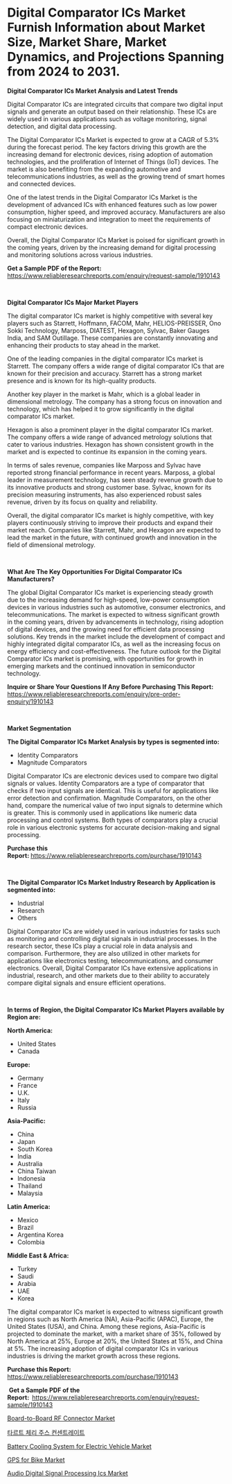 <p><h1>Digital Comparator ICs Market Furnish Information about Market Size, Market Share, Market Dynamics, and Projections Spanning from 2024 to 2031.</h1></p><p><strong>Digital Comparator ICs Market Analysis and Latest Trends</strong></p>
<p><p>Digital Comparator ICs are integrated circuits that compare two digital input signals and generate an output based on their relationship. These ICs are widely used in various applications such as voltage monitoring, signal detection, and digital data processing.</p><p>The Digital Comparator ICs Market is expected to grow at a CAGR of 5.3% during the forecast period. The key factors driving this growth are the increasing demand for electronic devices, rising adoption of automation technologies, and the proliferation of Internet of Things (IoT) devices. The market is also benefiting from the expanding automotive and telecommunications industries, as well as the growing trend of smart homes and connected devices.</p><p>One of the latest trends in the Digital Comparator ICs Market is the development of advanced ICs with enhanced features such as low power consumption, higher speed, and improved accuracy. Manufacturers are also focusing on miniaturization and integration to meet the requirements of compact electronic devices.</p><p>Overall, the Digital Comparator ICs Market is poised for significant growth in the coming years, driven by the increasing demand for digital processing and monitoring solutions across various industries.</p></p>
<p><strong>Get a Sample PDF of the Report:&nbsp;</strong> <a href="https://www.reliableresearchreports.com/enquiry/request-sample/1910143">https://www.reliableresearchreports.com/enquiry/request-sample/1910143</a></p>
<p>&nbsp;</p>
<p><strong>Digital Comparator ICs Major Market Players</strong></p>
<p><p>The digital comparator ICs market is highly competitive with several key players such as Starrett, Hoffmann, FACOM, Mahr, HELIOS-PREISSER, Ono Sokki Technology, Marposs, DIATEST, Hexagon, Sylvac, Baker Gauges India, and SAM Outillage. These companies are constantly innovating and enhancing their products to stay ahead in the market.</p><p>One of the leading companies in the digital comparator ICs market is Starrett. The company offers a wide range of digital comparator ICs that are known for their precision and accuracy. Starrett has a strong market presence and is known for its high-quality products.</p><p>Another key player in the market is Mahr, which is a global leader in dimensional metrology. The company has a strong focus on innovation and technology, which has helped it to grow significantly in the digital comparator ICs market.</p><p>Hexagon is also a prominent player in the digital comparator ICs market. The company offers a wide range of advanced metrology solutions that cater to various industries. Hexagon has shown consistent growth in the market and is expected to continue its expansion in the coming years.</p><p>In terms of sales revenue, companies like Marposs and Sylvac have reported strong financial performance in recent years. Marposs, a global leader in measurement technology, has seen steady revenue growth due to its innovative products and strong customer base. Sylvac, known for its precision measuring instruments, has also experienced robust sales revenue, driven by its focus on quality and reliability.</p><p>Overall, the digital comparator ICs market is highly competitive, with key players continuously striving to improve their products and expand their market reach. Companies like Starrett, Mahr, and Hexagon are expected to lead the market in the future, with continued growth and innovation in the field of dimensional metrology.</p></p>
<p>&nbsp;</p>
<p><strong>What Are The Key Opportunities For Digital Comparator ICs Manufacturers?</strong></p>
<p><p>The global Digital Comparator ICs market is experiencing steady growth due to the increasing demand for high-speed, low-power consumption devices in various industries such as automotive, consumer electronics, and telecommunications. The market is expected to witness significant growth in the coming years, driven by advancements in technology, rising adoption of digital devices, and the growing need for efficient data processing solutions. Key trends in the market include the development of compact and highly integrated digital comparator ICs, as well as the increasing focus on energy efficiency and cost-effectiveness. The future outlook for the Digital Comparator ICs market is promising, with opportunities for growth in emerging markets and the continued innovation in semiconductor technology.</p></p>
<p><strong>Inquire or Share Your Questions If Any Before Purchasing This Report:</strong> <a href="https://www.reliableresearchreports.com/enquiry/pre-order-enquiry/1910143">https://www.reliableresearchreports.com/enquiry/pre-order-enquiry/1910143</a></p>
<p>&nbsp;</p>
<p><strong>Market Segmentation</strong></p>
<p><strong>The Digital Comparator ICs Market Analysis by types is segmented into:</strong></p>
<p><ul><li>Identity Comparators</li><li>Magnitude Comparators</li></ul></p>
<p><p>Digital Comparator ICs are electronic devices used to compare two digital signals or values. Identity Comparators are a type of comparator that checks if two input signals are identical. This is useful for applications like error detection and confirmation. Magnitude Comparators, on the other hand, compare the numerical value of two input signals to determine which is greater. This is commonly used in applications like numeric data processing and control systems. Both types of comparators play a crucial role in various electronic systems for accurate decision-making and signal processing.</p></p>
<p><strong>Purchase this Report:&nbsp;</strong><a href="https://www.reliableresearchreports.com/purchase/1910143">https://www.reliableresearchreports.com/purchase/1910143</a></p>
<p>&nbsp;</p>
<p><strong>The Digital Comparator ICs Market Industry Research by Application is segmented into:</strong></p>
<p><ul><li>Industrial</li><li>Research</li><li>Others</li></ul></p>
<p><p>Digital Comparator ICs are widely used in various industries for tasks such as monitoring and controlling digital signals in industrial processes. In the research sector, these ICs play a crucial role in data analysis and comparison. Furthermore, they are also utilized in other markets for applications like electronics testing, telecommunications, and consumer electronics. Overall, Digital Comparator ICs have extensive applications in industrial, research, and other markets due to their ability to accurately compare digital signals and ensure efficient operations.</p></p>
<p>&nbsp;</p>
<p><strong>In terms of Region, the Digital Comparator ICs Market Players available by Region are:</strong></p>
<p>
    <p> <strong> North America: </strong>
        <ul>
            <li>United States</li>
            <li>Canada</li>
        </ul>
        </p> 
    <p> <strong> Europe: </strong>
        <ul>
            <li>Germany</li>
            <li>France</li>
            <li>U.K.</li>
            <li>Italy</li>
            <li>Russia</li>
        </ul>
        </p> 
    <p> <strong> Asia-Pacific: </strong>
        <ul>
            <li>China</li>
            <li>Japan</li>
            <li>South Korea</li>
            <li>India</li>
            <li>Australia</li>
            <li>China Taiwan</li>
            <li>Indonesia</li>
            <li>Thailand</li>
            <li>Malaysia</li>
        </ul>
        </p> 
    <p> <strong> Latin America: </strong>
        <ul>
            <li>Mexico</li>
            <li>Brazil</li>
            <li>Argentina Korea</li>
            <li>Colombia</li>
        </ul>
        </p> 
    <p> <strong> Middle East & Africa: </strong>
        <ul>
            <li>Turkey</li>
            <li>Saudi</li>
            <li>Arabia</li>
            <li>UAE</li>
            <li>Korea</li>
        </ul>
    </p>
    </p>
<p><p>The digital comparator ICs market is expected to witness significant growth in regions such as North America (NA), Asia-Pacific (APAC), Europe, the United States (USA), and China. Among these regions, Asia-Pacific is projected to dominate the market, with a market share of 35%, followed by North America at 25%, Europe at 20%, the United States at 15%, and China at 5%. The increasing adoption of digital comparator ICs in various industries is driving the market growth across these regions.</p></p>
<p><strong>Purchase this Report: </strong><a href="https://www.reliableresearchreports.com/purchase/1910143">https://www.reliableresearchreports.com/purchase/1910143</a></p>
<p>&nbsp;<strong>Get a Sample PDF of the Report:&nbsp;&nbsp;</strong><a href="https://www.reliableresearchreports.com/enquiry/request-sample/1910143">https://www.reliableresearchreports.com/enquiry/request-sample/1910143</a></p>
<p><strong></strong></p>
<p><p><a href="https://github.com/jhcraigie/Market-Research-Report-List-2/blob/main/board-to-board-rf-connector-market.md">Board-to-Board RF Connector Market</a></p><p><a href="https://github.com/vsn7qpua81q/Market-Research-Report-List-1/blob/main/595621613036.md">타르트 체리 주스 컨센트레이트</a></p><p><a href="https://issuu.com/reportprime-2/docs/battery-cooling-system-for-electric-vehicle-market">Battery Cooling System for Electric Vehicle Market</a></p><p><a href="https://issuu.com/reportprime-2/docs/gps-for-bike-market-size-2030.pptx">GPS for Bike Market</a></p><p><a href="https://github.com/sonuprakash1/Market-Research-Report-List-2/blob/main/audio-digital-signal-processing-ics-market.md">Audio Digital Signal Processing Ics Market</a></p></p>
